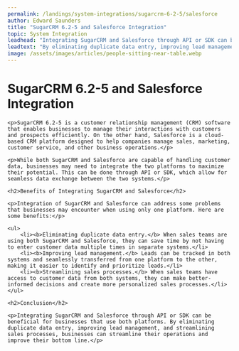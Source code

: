 ```yaml
---
permalink: /landings/system-integrations/sugarcrm-6-2-5/salesforce
author: Edward Saunders
title: "SugarCRM 6.2-5 and Salesforce Integration"
topic: System Integration
leadhead: "Integrating SugarCRM and Salesforce through API or SDK can be beneficial for businesses that use both platforms"
leadtext: "By eliminating duplicate data entry, improving lead management, and streamlining sales processes, businesses can streamline their operations and improve their bottom line."
image: /assets/images/articles/people-sitting-near-table.webp
---
```

<div class="arttext">	<h1>SugarCRM 6.2-5 and Salesforce Integration</h1>

	<p>SugarCRM 6.2-5 is a customer relationship management (CRM) software that enables businesses to manage their interactions with customers and prospects efficiently. On the other hand, Salesforce is a cloud-based CRM platform designed to help companies manage sales, marketing, customer service, and other business operations.</p>

	<p>While both SugarCRM and Salesforce are capable of handling customer data, businesses may need to integrate the two platforms to maximize their potential. This can be done through API or SDK, which allow for seamless data exchange between the two systems.</p>

	<h2>Benefits of Integrating SugarCRM and Salesforce</h2>

	<p>Integration of SugarCRM and Salesforce can address some problems that businesses may encounter when using only one platform. Here are some benefits:</p>

	<ul>
		<li><b>Eliminating duplicate data entry.</b> When sales teams are using both SugarCRM and Salesforce, they can save time by not having to enter customer data multiple times in separate systems.</li>
		<li><b>Improving lead management.</b> Leads can be tracked in both systems and seamlessly transferred from one platform to the other, making it easier to identify and prioritize leads.</li>
		<li><b>Streamlining sales processes.</b> When sales teams have access to customer data from both systems, they can make better-informed decisions and create more personalized sales processes.</li>
	</ul>

	<h2>Conclusion</h2>

	<p>Integrating SugarCRM and Salesforce through API or SDK can be beneficial for businesses that use both platforms. By eliminating duplicate data entry, improving lead management, and streamlining sales processes, businesses can streamline their operations and improve their bottom line.</p>

</div>